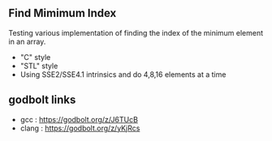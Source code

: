 Find Mimimum Index 
------------------------------------

Testing various implementation of finding the index of the minimum element in an array.

- "C" style
- "STL" style
-  Using SSE2/SSE4.1 intrinsics and do 4,8,16 elements at a time

godbolt links
--------------------
- gcc : https://godbolt.org/z/J6TUcB
- clang : https://godbolt.org/z/yKjRcs






